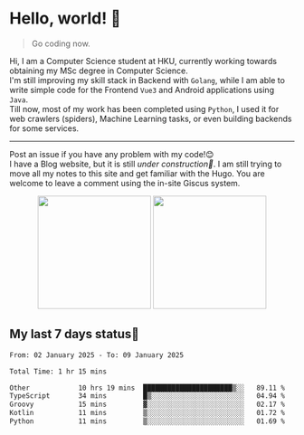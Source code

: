 # Hello, world! 🥰
> Go coding now.
  
Hi, I am a Computer Science student at HKU, currently working towards obtaining my MSc degree in Computer Science.  
I'm still improving my skill stack in Backend with `Golang`, while I am able to write simple code for the Frontend `Vue3` and Android applications using `Java`.  
Till now, most of my work has been completed using `Python`, I used it for web crawlers (spiders), Machine Learning tasks, or even building backends for some services.

-------
Post an issue if you have any problem with my code!😊  
I have a Blog website, but it is still *under construction🚧*. I am still trying to move all my notes to this site and get familiar with the Hugo. You are welcome to leave a comment using the in-site Giscus system.  


<div align="center">
<div><img src="https://github-readme-stats.vercel.app/api?username=Xrondev&count_private=true" height="200px"/> <img src="https://github-readme-stats.vercel.app/api/top-langs/?username=Xrondev" height="200px"/></div>
</div>
<div align="center"></div>  

## My last 7 days status🧐

<!--START_SECTION:waka-->

```txt
From: 02 January 2025 - To: 09 January 2025

Total Time: 1 hr 15 mins

Other            10 hrs 19 mins  ██████████████████████▒░░   89.11 %
TypeScript       34 mins         █▒░░░░░░░░░░░░░░░░░░░░░░░   04.94 %
Groovy           15 mins         ▓░░░░░░░░░░░░░░░░░░░░░░░░   02.17 %
Kotlin           11 mins         ▒░░░░░░░░░░░░░░░░░░░░░░░░   01.72 %
Python           11 mins         ▒░░░░░░░░░░░░░░░░░░░░░░░░   01.69 %
```

<!--END_SECTION:waka-->
